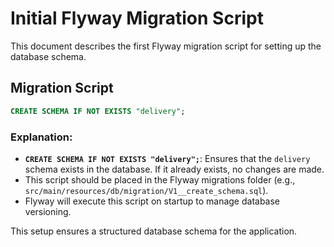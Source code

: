 # Initial Flyway Migration Script

This document describes the first Flyway migration script for setting up the database schema.

## Migration Script

```sql
CREATE SCHEMA IF NOT EXISTS "delivery";
```

### Explanation:
- **`CREATE SCHEMA IF NOT EXISTS "delivery";`**: Ensures that the `delivery` schema exists in the database. If it already exists, no changes are made.
- This script should be placed in the Flyway migrations folder (e.g., `src/main/resources/db/migration/V1__create_schema.sql`).
- Flyway will execute this script on startup to manage database versioning.

This setup ensures a structured database schema for the application.

